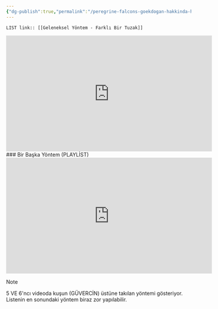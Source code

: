 ```yaml
---
{"dg-publish":true,"permalink":"/peregrine-falcons-goekdogan-hakkinda-hersey/peregrine-falcons-avlama-hakkinda-hersey/05-geleneksel-goekdogan-avlama-yoentemleri/"}
---
```


`LIST link:: [[Geleneksel Yöntem - Farklı Bir Tuzak]] `

<iframe width="560" height="315" src="https://www.youtube.com/embed/Mwu7rmuQWFc?si=NSvbWHvpjIWdmAwR" title="YouTube video player" frameborder="0" allow="accelerometer; autoplay; clipboard-write; encrypted-media; gyroscope; picture-in-picture; web-share" referrerpolicy="strict-origin-when-cross-origin" allowfullscreen></iframe>
### Bir Başka Yöntem (PLAYLİST)

<iframe width="560" height="315" src="https://www.youtube.com/embed/-J4O8AaZx4Y?si=AvCBgl9LZ9jbqaQJ" title="YouTube video player" frameborder="0" allow="accelerometer; autoplay; clipboard-write; encrypted-media; gyroscope; picture-in-picture; web-share" referrerpolicy="strict-origin-when-cross-origin" allowfullscreen></iframe>


> [!NOTE]
>  5 VE 6'ncı videoda kuşun (GÜVERCİN) üstüne takılan yöntemi gösteriyor. Listenin en sonundaki yöntem biraz zor yapılabilir. 


